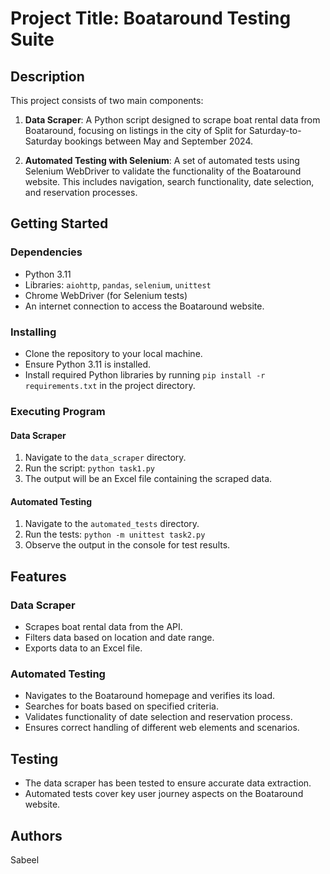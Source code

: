 # Project Title: Boataround Testing Suite

## Description

This project consists of two main components:

1. **Data Scraper**: A Python script designed to scrape boat rental data from Boataround, focusing on listings in the city of Split for Saturday-to-Saturday bookings between May and September 2024.

2. **Automated Testing with Selenium**: A set of automated tests using Selenium WebDriver to validate the functionality of the Boataround website. This includes navigation, search functionality, date selection, and reservation processes.

## Getting Started

### Dependencies

- Python 3.11
- Libraries: `aiohttp`, `pandas`, `selenium`, `unittest`
- Chrome WebDriver (for Selenium tests)
- An internet connection to access the Boataround website.

### Installing

- Clone the repository to your local machine.
- Ensure Python 3.11 is installed.
- Install required Python libraries by running `pip install -r requirements.txt` in the project directory.

### Executing Program

#### Data Scraper

1. Navigate to the `data_scraper` directory.
2. Run the script: `python task1.py`
3. The output will be an Excel file containing the scraped data.

#### Automated Testing

1. Navigate to the `automated_tests` directory.
2. Run the tests: `python -m unittest task2.py`
3. Observe the output in the console for test results.

## Features

### Data Scraper

- Scrapes boat rental data from the API.
- Filters data based on location and date range.
- Exports data to an Excel file.

### Automated Testing

- Navigates to the Boataround homepage and verifies its load.
- Searches for boats based on specified criteria.
- Validates functionality of date selection and reservation process.
- Ensures correct handling of different web elements and scenarios.

## Testing

- The data scraper has been tested to ensure accurate data extraction.
- Automated tests cover key user journey aspects on the Boataround website.


## Authors

Sabeel
